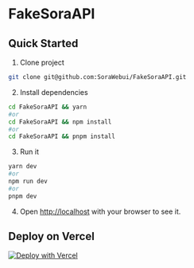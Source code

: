# FakeSoraAPI

## Quick Started

1. Clone project

```bash
git clone git@github.com:SoraWebui/FakeSoraAPI.git
```

2. Install dependencies

```bash
cd FakeSoraAPI && yarn
#or
cd FakeSoraAPI && npm install
#or
cd FakeSoraAPI && pnpm install
```

3. Run it

```bash
yarn dev
#or
npm run dev
#or
pnpm dev
```

4. Open [http://localhost](http://localhost) with your browser to see it.

## Deploy on Vercel
[![Deploy with Vercel](https://vercel.com/button)](https://vercel.com/new/clone?repository-url%3Dhttps%3A%2F%2Fgithub.com%2FSoraWebui%2FFakeSoraAPI%26project-name%3DSoraWebui%26repository-name%3DSoraWebui%26external-id%3Dhttps%3A%2F%2Fgithub.com%2FSoraWebui%2FFakeSoraAPI%2Ftree%2Fmain)
